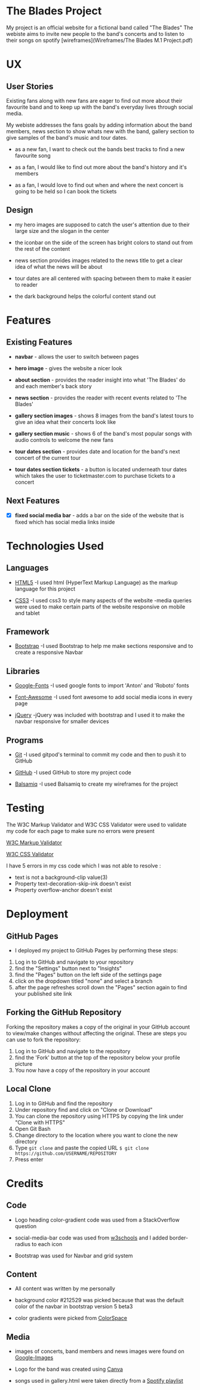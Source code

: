 # The Blades Project

My project is an official website for a fictional band called "The Blades"
The webiste aims to invite new people to the band's concerts and to listen to their songs on spotify
[wireframes](Wireframes/The Blades M.1 Project.pdf)

# UX

## User Stories

Existing fans along with new fans are eager to find out more about their favourite band and to keep up with the band's everyday lives through
social media.

My webiste addresses the fans goals by adding information about the band members, news section to show whats new with the band, gallery
section to give samples of the band's music and tour dates.

* as a new fan, I want to check out the bands best tracks to find a new favourite song 

* as a fan, I would like to find out more about the band's history and it's members

* as a fan, I would love to find out when and where the next concert is going to be held so I can book the tickets 

## Design

* my hero images are supposed to catch the user's attention due to their large size and the slogan in the center

* the iconbar on the side of the screen has bright colors to stand out from the rest of the content

* news section provides images related to the news title to get a clear idea of what the news will be about

* tour dates are all centered with spacing between them to make it easier to reader

* the dark background helps the colorful content stand out

# Features

## Existing Features

* __navbar__ - allows the user to switch between pages

* __hero image__ - gives the website a nicer look

* __about section__ - provides the reader insight into what 'The Blades' do and each member's back story

* __news section__ - provides the reader with recent events related to 'The Blades'

* __gallery section images__ - shows 8 images from the band's latest tours to give an idea what their concerts look like

* __gallery section music__ - shows 6 of the band's most popular songs with audio controls to welcome the new fans

* __tour dates section__ - provides date and location for the band's next concert of the current tour

* __tour dates section tickets__ - a button is located underneath tour dates which takes the user to ticketmaster.com to purchase tickets to a concert 

## Next Features

- [x]  __fixed social media bar__ - adds a bar on the side of the website that is fixed which has social media links inside

# Technologies Used

## Languages

* [HTML5](https://en.wikipedia.org/wiki/HTML)
-I used html (HyperText Markup Language) as the markup language for this project

* [CSS3](https://en.wikipedia.org/wiki/CSS)
-I used css3 to style many aspects of the website
-media queries were used to make certain parts of the website responsive on mobile and tablet

## Framework

* [Bootstrap](https://getbootstrap.com/)
-I used Bootstrap to help me make sections responsive and to create a responsive Navbar

## Libraries

* [Google-Fonts](https://fonts.google.com/)
-I used google fonts to import 'Anton' and 'Roboto' fonts

* [Font-Awesome](https://fontawesome.com/)
-I used font awesome to add social media icons in every page

* [jQuery](https://jquery.com/)
-jQuery was included with bootstrap and I used it to make the navbar responsive for smaller devices

## Programs

* [Git](https://git-scm.com/)
-I used gitpod's terminal to commit my code and then to push it to GitHub

* [GitHub](https://github.com/)
-I used GitHub to store my project code 

* [Balsamiq](https://balsamiq.com/)
-I used Balsamiq to create my wireframes for the project

# Testing 
The W3C Markup Validator and W3C CSS Validator were used to validate my code for each page to make sure no errors were present

[W3C Markup Validator](https://jigsaw.w3.org/css-validator/#validate_by_input)

[W3C CSS Validator](https://jigsaw.w3.org/css-validator/#validate_by_input)

I have 5 errors in my css code which I was not able to resolve :
* text is not a background-clip value(3)
* Property text-decoration-skip-ink doesn't exist
* Property overflow-anchor doesn't exist



# Deployment

## GitHub Pages

* I deployed my project to GitHub Pages by performing these steps:

1. Log in to GitHub and navigate to your repository
2. find the "Settings" button next to "Insights"
3. find the "Pages" button on the left side of the settings page
4. click on the dropdown titled "none" and select a branch
5. after the page refreshes scroll down the "Pages" section again to find your published site link

## Forking the GitHub Repository

Forking the repository makes a copy of the original in your GitHub account to view/make changes without affecting the original.
These are steps you can use to fork the repository:

1. Log in to GitHub and navigate to the repository
2. find the 'Fork' button at the top of the repository below your profile picture 
3. You now have a copy of the repository in your account

## Local Clone

1. Log in to GitHub and find the repository
2. Under repository find and click on "Clone or Download"
3. You can clone the repository using HTTPS by copying the link under "Clone with HTTPS"
4. Open Git Bash 
5. Change directory to the location where you want to clone the new directory
6. Type `git clone` and paste the copied URL 
`$ git clone https://github.com/USERNAME/REPOSITORY`
7. Press enter

# Credits

## Code 

* Logo heading color-gradient code was used from a StackOverflow question

* social-media-bar code was used from [w3schools](https://www.w3schools.com/howto/howto_css_sticky_social_bar.asp) and I added border-radius to each icon

* Bootstrap was used for Navbar and grid system

## Content

* All content was written by me personally

* background color #212529 was picked because that was the default color of the navbar in bootstrap version 5 beta3  

* color gradients were picked from [ColorSpace](https://mycolor.space/)

## Media

* images of concerts, band members and news images were found on [Google-Images](https://images.google.com/imghp?hl=en&gl=ar&gws_rd=ssl)

* Logo for the band was created using [Canva](https://www.canva.com/)

* songs used in gallery.html were taken directly from a [Spotify playlist](https://open.spotify.com/playlist/4b5R9YIlg7pncFkaSfAx9v)
